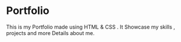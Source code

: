 # Portfolio
This is my Portfolio made using HTML &amp; CSS . It Showcase my skills , projects and more Details about me.
